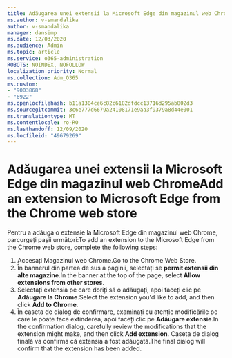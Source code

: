 ```yaml
---
title: Adăugarea unei extensii la Microsoft Edge din magazinul web Chrome
ms.author: v-smandalika
author: v-smandalika
manager: dansimp
ms.date: 12/03/2020
ms.audience: Admin
ms.topic: article
ms.service: o365-administration
ROBOTS: NOINDEX, NOFOLLOW
localization_priority: Normal
ms.collection: Adm_O365
ms.custom:
- "9003868"
- "6922"
ms.openlocfilehash: b11a1304ce6c82c6182dfdcc13716d295ab802d3
ms.sourcegitcommit: 3c6e777d6679a24108171e9aa3f9379a8d44e001
ms.translationtype: MT
ms.contentlocale: ro-RO
ms.lasthandoff: 12/09/2020
ms.locfileid: "49679269"
---
```

# <a name="add-an-extension-to-microsoft-edge-from-the-chrome-web-store"></a><span data-ttu-id="36ba1-102">Adăugarea unei extensii la Microsoft Edge din magazinul web Chrome</span><span class="sxs-lookup"><span data-stu-id="36ba1-102">Add an extension to Microsoft Edge from the Chrome web store</span></span>

<span data-ttu-id="36ba1-103">Pentru a adăuga o extensie la Microsoft Edge din magazinul web Chrome, parcurgeți pașii următori:</span><span class="sxs-lookup"><span data-stu-id="36ba1-103">To add an extension to the Microsoft Edge from the Chrome web store, complete the following steps:</span></span>

1. <span data-ttu-id="36ba1-104">Accesați Magazinul web Chrome.</span><span class="sxs-lookup"><span data-stu-id="36ba1-104">Go to the Chrome Web Store.</span></span>
2. <span data-ttu-id="36ba1-105">În bannerul din partea de sus a paginii, selectați se **permit extensii din alte magazine**.</span><span class="sxs-lookup"><span data-stu-id="36ba1-105">In the banner at the top of the page, select **Allow extensions from other stores**.</span></span>
3. <span data-ttu-id="36ba1-106">Selectați extensia pe care doriți să o adăugați, apoi faceți clic pe **Adăugare la Chrome**.</span><span class="sxs-lookup"><span data-stu-id="36ba1-106">Select the extension you'd like to add, and then click **Add to Chrome**.</span></span>
4. <span data-ttu-id="36ba1-107">În caseta de dialog de confirmare, examinați cu atenție modificările pe care le poate face extinderea, apoi faceți clic pe **Adăugare extensie**.</span><span class="sxs-lookup"><span data-stu-id="36ba1-107">In the confirmation dialog, carefully review the modifications that the extension might make, and then click **Add extension**.</span></span>
<span data-ttu-id="36ba1-108">Caseta de dialog finală va confirma că extensia a fost adăugată.</span><span class="sxs-lookup"><span data-stu-id="36ba1-108">The final dialog will confirm that the extension has been added.</span></span>
